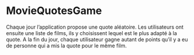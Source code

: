 # MovieQuotesGame

Chaque jour l’application propose une quote aléatoire. Les utilisateurs ont ensuite une liste de films, ils y choisissent lequel est le plus adapté à la quote. A la fin du jour, chaque utilisateur gagne autant de points qu’il y a eu de personne qui a mis la quote pour le même film.
